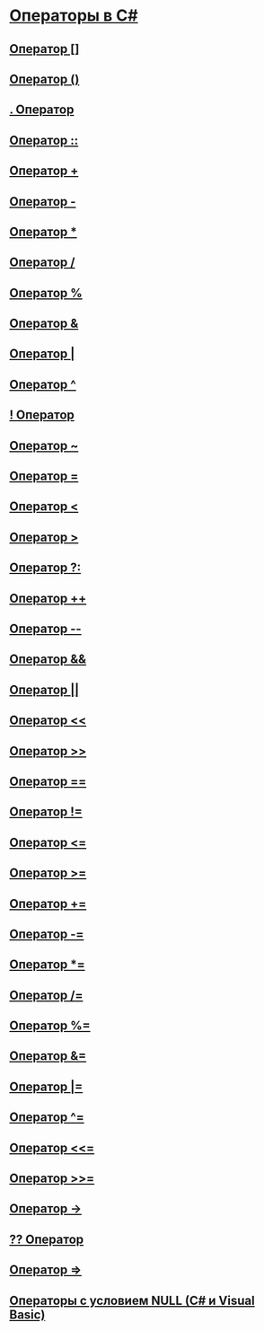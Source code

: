 # [Операторы в C#](index.md)
## [Оператор []](index-operator.md)
## [Оператор ()](invocation-operator.md)
## [. Оператор](member-access-operator.md)
## [Оператор ::](namespace-alias-qualifer.md)
## [Оператор +](addition-operator.md)
## [Оператор -](subtraction-operator.md)
## [Оператор *](multiplication-operator.md)
## [Оператор /](division-operator.md)
## [Оператор %](modulus-operator.md)
## [Оператор &](and-operator.md)
## [Оператор |](or-operator.md)
## [Оператор ^](xor-operator.md)
## [! Оператор](logical-negation-operator.md)
## [Оператор ~](bitwise-complement-operator.md)
## [Оператор =](assignment-operator.md)
## [Оператор <](less-than-operator.md)
## [Оператор >](greater-than-operator.md)
## [Оператор ?:](conditional-operator.md)
## [Оператор ++](increment-operator.md)
## [Оператор --](decrement-operator.md)
## [Оператор &&](conditional-and-operator.md)
## [Оператор ||](conditional-or-operator.md)
## [Оператор <<](left-shift-operator.md)
## [Оператор >>](right-shift-operator.md)
## [Оператор ==](equality-comparison-operator.md)
## [Оператор !=](not-equal-operator.md)
## [Оператор <=](less-than-equal-operator.md)
## [Оператор >=](greater-than-equal-operator.md)
## [Оператор +=](addition-assignment-operator.md)
## [Оператор -=](subtraction-assignment-operator.md)
## [Оператор *=](multiplication-assignment-operator.md)
## [Оператор /=](division-assignment-operator.md)
## [Оператор %=](modulus-assignment-operator.md)
## [Оператор &=](and-assignment-operator.md)
## [Оператор |=](or-assignment-operator.md)
## [Оператор ^=](xor-assignment-operator.md)
## [Оператор <<=](left-shift-assignment-operator.md)
## [Оператор >>=](right-shift-assignment-operator.md)
## [Оператор ->](dereference-operator.md)
## [?? Оператор](null-conditional-operator.md)
## [Оператор =>](lambda-operator.md)
## [Операторы с условием NULL (C# и Visual Basic)](null-conditional-operators.md)

